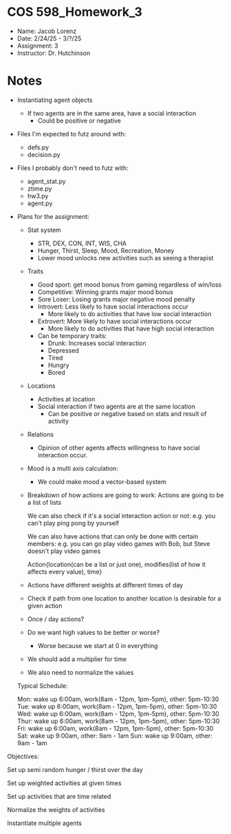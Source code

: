 # COS 598_Homework_3
- Name: Jacob Lorenz
- Date: 2/24/25 - 3/?/25
- Assignment: 3
- Instructor: Dr. Hutchinson

# Notes
- Instantiating agent objects
    - If two agents are in the same area, have a social interaction
        - Could be positive or negative   

- Files I'm expected to futz around with:
    - defs.py
    - decision.py
- Files I probably don't need to futz with:
    - agent_stat.py
    - ztime.py
    - hw3.py
    - agent.py

- Plans for the assignment:
    - Stat system
        - STR, DEX, CON, INT, WIS, CHA
        - Hunger, Thirst, Sleep, Mood, Recreation, Money
        - Lower mood unlocks new activities such as seeing a therapist
    - Traits
        - Good sport: get mood bonus from gaming regardless of win/loss
        - Competitive: Winning grants major mood bonus
        - Sore Loser: Losing grants major negative mood penalty
        - Introvert: Less likely to have social interactions occur
            - More likely to do activities that have low social interaction
        - Extrovert: More likely to have social interactions occur
            - More likely to do activities that have high social interaction
        - Can be temporary traits:
            - Drunk: Increases social interaction
            - Depressed
            - Tired
            - Hungry
            - Bored
    - Locations
        - Activities at location
        - Social interaction if two agents are at the same location
            - Can be positive or negative based on stats and result of activity
    - Relations
        - Opinion of other agents affects willingness to have social interaction occur.

    - Mood is a multi axis calculation:
        - We could make mood a vector-based system


    - Breakdown of how actions are going to work:
        Actions are going to be a list of lists

        We can also check if it's a social interaction action or not: e.g. you can't play ping pong by yourself

        We can also have actions that can only be done with certain members: e.g. you can go play video games with Bob, but Steve doesn't play video games
        
        Action{location(can be a list or just one), modifies(list of how it affects every value), time}


    - Actions have different weights at different times of day

    - Check if path from one location to another location is desirable for a given action

    - Once / day actions?

    - Do we want high values to be better or worse?
        - Worse because we start at 0 in everything

    - We should add a multiplier for time

    - We also need to normalize the values

    Typical Schedule:

    Mon: wake up 6:00am, work(8am - 12pm, 1pm-5pm), other: 5pm-10:30
    Tue: wake up 6:00am, work(8am - 12pm, 1pm-5pm), other: 5pm-10:30
    Wed: wake up 6:00am, work(8am - 12pm, 1pm-5pm), other: 5pm-10:30
    Thur: wake up 6:00am, work(8am - 12pm, 1pm-5pm), other: 5pm-10:30
    Fri: wake up 6:00am, work(8am - 12pm, 1pm-5pm), other: 5pm-10:30
    Sat: wake up 9:00am, other: 9am - 1am
    Sun: wake up 9:00am, other: 9am - 1am



Objectives:

Set up semi random hunger / thirst over the day

Set up weighted activities at given times

Set up activities that are time related

Normalize the weights of activities

Instantiate multiple agents